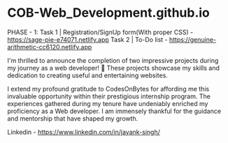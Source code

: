 # COB-Web_Development.github.io

PHASE - 1: Task 1 | Registration/SignUp form(With proper CSS) - https://sage-pie-e74071.netlify.app
Task 2 | To-Do list - https://genuine-arithmetic-cc6120.netlify.app

I'm thrilled to announce the completion of two impressive projects during my journey as a web developer! 🎉 These projects showcase my skills and dedication to creating useful and entertaining websites.

I extend my profound gratitude to CodesOnBytes for affording me this invaluable opportunity within their prestigious internship program. The experiences gathered during my tenure have undeniably enriched my proficiency as a Web developer. I am immensely thankful for the guidance and mentorship that have shaped my growth.

Linkedin - https://www.linkedin.com/in/jayank-singh/
